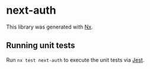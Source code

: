 # next-auth

This library was generated with [Nx](https://nx.dev).

## Running unit tests

Run `nx test next-auth` to execute the unit tests via [Jest](https://jestjs.io).
